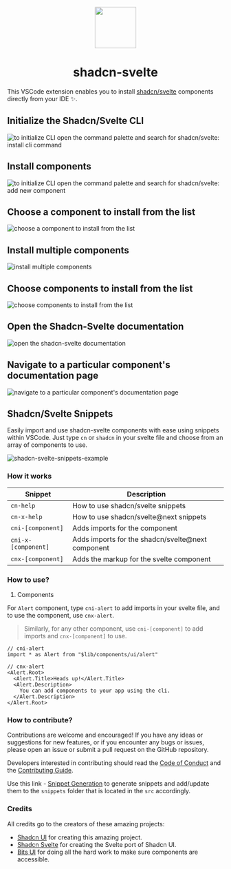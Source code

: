 <p align="center">
 <img align="center" src="https://raw.githubusercontent.com/selemondev/vscode-shadcn-svelte/master/src/images/icon.png" height="96" />
 <h1 align="center">
  shadcn-svelte
 </h1>
</p>

This VSCode extension enables you to install [shadcn/svelte](https://shadcn-svelte.com) components directly from your IDE ✨.

## Initialize the Shadcn/Svelte CLI

![to initialize CLI open the command palette and search for shadcn/svelte: install cli command](https://raw.githubusercontent.com/selemondev/vscode-shadcn-svelte/master/src/assets/images/init-cli.png)

## Install components

![to initialize CLI open the command palette and search for shadcn/svelte: add new component](https://raw.githubusercontent.com/selemondev/vscode-shadcn-svelte/master/src/assets/images/add-new-component.png)

## Choose a component to install from the list

![choose a component to install from the list](https://raw.githubusercontent.com/selemondev/vscode-shadcn-svelte/master/src/assets/images/add-new-component-preview.png)

## Install multiple components

![install multiple components](https://raw.githubusercontent.com/selemondev/vscode-shadcn-svelte/master/src/assets/images/add-multiple-components.png)

## Choose components to install from the list
![choose components to install from the list](https://raw.githubusercontent.com/selemondev/vscode-shadcn-svelte/master/src/assets/images/add-multiple-components-preview.png)

## Open the Shadcn-Svelte documentation

![open the shadcn-svelte documentation](https://raw.githubusercontent.com/selemondev/vscode-shadcn-svelte/master/src/assets/images/shadcn-svelte-docs.png)

## Navigate to a particular component's documentation page

![navigate to a particular component's documentation page](https://raw.githubusercontent.com/selemondev/vscode-shadcn-svelte/master/src/assets/images/shadcn-svelte-component-docs.png)

## Shadcn/Svelte Snippets

Easily import and use shadcn-svelte components with ease using snippets within VSCode. Just type `cn` or `shadcn` in your svelte file and choose from an array of components to use.

![shadcn-svelte-snippets-example](https://raw.githubusercontent.com/selemondev/vscode-shadcn-svelte/master/src/assets/images/shadcn-svelte-import.png)

### How it works

| Snippet           | Description                            |
| ----------------- | -------------------------------------- |
| `cn-help`         | How to use shadcn/svelte snippets      |
| `cn-x-help`       | How to use shadcn/svelte@next snippets |
| `cni-[component]` | Adds imports for the component         |
| `cni-x-[component]`| Adds imports for the shadcn/svelte@next component |
| `cnx-[component]` | Adds the markup for the svelte component|

### How to use?

1. Components

For `Alert` component, type `cni-alert` to add imports in your svelte file, and to use the component, use `cnx-alert`.

> Similarly, for any other component, use `cni-[component]` to add imports and `cnx-[component]` to use.

```tsx
// cni-alert
import * as Alert from "$lib/components/ui/alert"

// cnx-alert
<Alert.Root>
  <Alert.Title>Heads up!</Alert.Title>
  <Alert.Description>
    You can add components to your app using the cli.
  </Alert.Description>
</Alert.Root>
```

### How to contribute?

Contributions are welcome and encouraged! If you have any ideas or suggestions for new features, or if you encounter any bugs or issues, please open an issue or submit a pull request on the GitHub repository. 

Developers interested in contributing should read the [Code of Conduct](./CODE_OF_CONDUCT.md) and the [Contributing Guide](./CONTRIBUTING.md).

Use this link - [Snippet Generation](https://snippet-generator.app/?description=https%3A%2F%2Fwww.shadcn-svelte.com%2Fdocs%2Fcomponents&tabtrigger=shadcn-&snippet=&mode=vscode) to generate snippets and add/update them to the `snippets` folder that is located in the `src` accordingly.


### Credits 

All credits go to the creators of these amazing projects:

- [Shadcn UI](https://ui.shadcn.com) for creating this amazing project.
- [Shadcn Svelte](https://shadcn-svelte.com) for creating the Svelte port of Shadcn UI.
- [Bits UI](https://www.bits-ui.com/docs/introduction) for doing all the hard work to make sure components are accessible.
